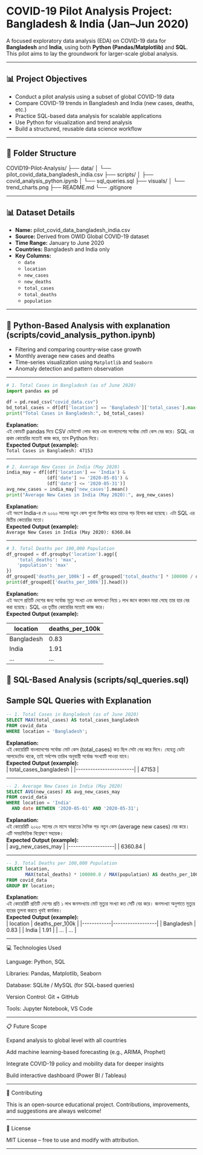 # COVID-19 Pilot Analysis Project: Bangladesh & India (Jan–Jun 2020)

A focused exploratory data analysis (EDA) on COVID-19 data for **Bangladesh** and **India**, using both **Python (Pandas/Matplotlib)** and **SQL**. This pilot aims to lay the groundwork for larger-scale global analysis.

---

## :bar_chart: Project Objectives

- Conduct a pilot analysis using a subset of global COVID-19 data
- Compare COVID-19 trends in Bangladesh and India (new cases, deaths, etc.)
- Practice SQL-based data analysis for scalable applications
- Use Python for visualization and trend analysis
- Build a structured, reusable data science workflow

---

## :file_folder: Folder Structure

COVID19-Pilot-Analysis/ ├── data/ │   └── pilot_covid_data_bangladesh_india.csv ├── scripts/ │   ├── covid_analysis_python.ipynb │   └── sql_queries.sql ├── visuals/ │   └── trend_charts.png ├── README.md └── .gitignore

---

## :bar_chart: Dataset Details

- **Name:** pilot_covid_data_bangladesh_india.csv  
- **Source:** Derived from OWID Global COVID-19 dataset  
- **Time Range:** January to June 2020  
- **Countries:** Bangladesh and India only  
- **Key Columns:**  
  - `date`  
  - `location`  
  - `new_cases`  
  - `new_deaths`  
  - `total_cases`  
  - `total_deaths`  
  - `population`

---

## :snake: Python-Based Analysis with explanation (scripts/covid_analysis_python.ipynb)

- Filtering and comparing country-wise case growth
- Monthly average new cases and deaths
- Time-series visualization using `Matplotlib` and `Seaborn`
- Anomaly detection and pattern observation

---

```python
# 1. Total Cases in Bangladesh (as of June 2020)
import pandas as pd

df = pd.read_csv("covid_data.csv")
bd_total_cases = df[df['location'] == 'Bangladesh']['total_cases'].max()
print("Total Cases in Bangladesh:", bd_total_cases)
```

**Explanation:**  
এই কোডটি pandas দিয়ে CSV ডেটাসেট লোড করে এবং বাংলাদেশের সর্বোচ্চ মোট কেস বের করে। SQL এর প্রথম কোয়েরির মতোই কাজ করে, তবে Python দিয়ে।  
**Expected Output (example):**  
`Total Cases in Bangladesh: 47153`

---

```python
# 2. Average New Cases in India (May 2020)
india_may = df[(df['location'] == 'India') & 
               (df['date'] >= '2020-05-01') & 
               (df['date'] <= '2020-05-31')]
avg_new_cases = india_may['new_cases'].mean()
print("Average New Cases in India (May 2020):", avg_new_cases)
```

**Explanation:**  
এই অংশে India-র মে ২০২০ সালের নতুন কেস গুলো ফিল্টার করে তাদের গড় হিসাব করা হয়েছে। এটা SQL এর দ্বিতীয় কোয়েরির মতো।  
**Expected Output (example):**  
`Average New Cases in India (May 2020): 6360.84`

---

```python
# 3. Total Deaths per 100,000 Population
df_grouped = df.groupby('location').agg({
    'total_deaths': 'max',
    'population': 'max'
})
df_grouped['deaths_per_100k'] = df_grouped['total_deaths'] * 100000 / df_grouped['population']
print(df_grouped[['deaths_per_100k']].head())
```

**Explanation:**  
এই অংশে প্রতিটি দেশের জন্য সর্বোচ্চ মৃত্যু সংখ্যা এবং জনসংখ্যা নিয়ে ১ লাখ জনে কতজন মারা গেছে তার হার বের করা হয়েছে। SQL এর তৃতীয় কোয়েরির মতোই কাজ করে।  
**Expected Output (example):**

| location   | deaths_per_100k |
|------------|------------------|
| Bangladesh | 0.83             |
| India      | 1.91             |
| ...        | ...              |


## :floppy_disk: SQL-Based Analysis (scripts/sql_queries.sql)



## Sample SQL Queries with Explanation

```sql
-- 1. Total Cases in Bangladesh (as of June 2020)
SELECT MAX(total_cases) AS total_cases_bangladesh
FROM covid_data
WHERE location = 'Bangladesh';
```

**Explanation:**  
এই কোয়েরিটি বাংলাদেশের সর্বোচ্চ মোট কেস (total_cases) কত ছিল সেটা বের করে দিবে। যেহেতু ডেটা আপডেটেড থাকে, তাই সর্বশেষ তারিখ অনুযায়ী সর্বোচ্চ সংখ্যাটি পাওয়া যাবে।  
**Expected Output (example):**  
| total_cases_bangladesh |
|------------------------|
| 47153                  |

---

```sql
-- 2. Average New Cases in India (May 2020)
SELECT AVG(new_cases) AS avg_new_cases_may
FROM covid_data
WHERE location = 'India'
  AND date BETWEEN '2020-05-01' AND '2020-05-31';
```

**Explanation:**  
এই কোয়েরিটি ২০২০ সালের মে মাসে ভারতের দৈনিক গড় নতুন কেস (average new cases) বের করে। এটি সময়ভিত্তিক বিশ্লেষণে সহায়ক।  
**Expected Output (example):**  
| avg_new_cases_may |
|-------------------|
| 6360.84           |

---

```sql
-- 3. Total Deaths per 100,000 Population
SELECT location,
       MAX(total_deaths) * 100000.0 / MAX(population) AS deaths_per_100k
FROM covid_data
GROUP BY location;
```

**Explanation:**  
এই কোয়েরিটি প্রতিটি দেশের প্রতি ১ লাখ জনসংখ্যায় মোট মৃত্যুর সংখ্যা কত সেটি বের করে। জনসংখ্যা অনুপাতে মৃত্যুর হারের তুলনা করতে খুবই কার্যকর।  
**Expected Output (example):**  
| location   | deaths_per_100k |
|------------|------------------|
| Bangladesh | 0.83             |
| India      | 1.91             |
| ...        | ...              |






---

:computer: Technologies Used

Language: Python, SQL

Libraries: Pandas, Matplotlib, Seaborn

Database: SQLite / MySQL (for SQL-based queries)

Version Control: Git + GitHub

Tools: Jupyter Notebook, VS Code



---

:clipboard: Future Scope

Expand analysis to global level with all countries

Add machine learning-based forecasting (e.g., ARIMA, Prophet)

Integrate COVID-19 policy and mobility data for deeper insights

Build interactive dashboard (Power BI / Tableau)



---

:handshake: Contributing

This is an open-source educational project. Contributions, improvements, and suggestions are always welcome!


---

:scroll: License

MIT License – free to use and modify with attribution.

---
